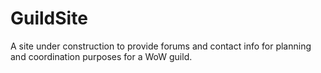 GuildSite
=========
A site under construction to provide forums and contact info for planning and coordination purposes for a WoW guild.
